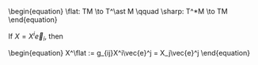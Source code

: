 \begin{equation}
\flat: TM \to T^\ast M \qquad \sharp: T^*M \to TM
\end{equation}

If $X = X^i\vec{e}_i$, then

\begin{equation}
X^\flat := g_{ij}X^i\vec{e}^j = X_j\vec{e}^j
\end{equation}